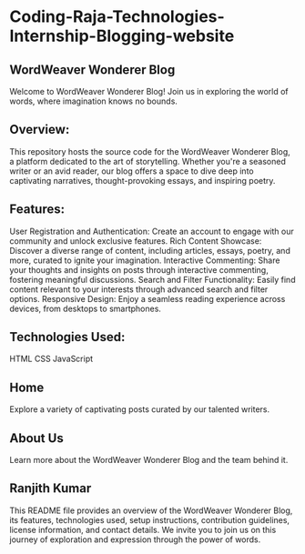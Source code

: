 # Coding-Raja-Technologies-Internship-Blogging-website

## WordWeaver Wonderer Blog
Welcome to WordWeaver Wonderer Blog!
Join us in exploring the world of words, where imagination knows no bounds.

## Overview:
This repository hosts the source code for the WordWeaver Wonderer Blog, a platform dedicated to the art of storytelling. Whether you're a seasoned writer or an avid reader, our blog offers a space to dive deep into captivating narratives, thought-provoking essays, and inspiring poetry.

## Features:
User Registration and Authentication: Create an account to engage with our community and unlock exclusive features.
Rich Content Showcase: Discover a diverse range of content, including articles, essays, poetry, and more, curated to ignite your imagination.
Interactive Commenting: Share your thoughts and insights on posts through interactive commenting, fostering meaningful discussions.
Search and Filter Functionality: Easily find content relevant to your interests through advanced search and filter options.
Responsive Design: Enjoy a seamless reading experience across devices, from desktops to smartphones.

## Technologies Used:
HTML
CSS
JavaScript

## Home
Explore a variety of captivating posts curated by our talented writers.

## About Us
Learn more about the WordWeaver Wonderer Blog and the team behind it.

## Ranjith Kumar
This README file provides an overview of the WordWeaver Wonderer Blog, its features, technologies used, setup instructions, contribution guidelines, license information, and contact details. We invite you to join us on this journey of exploration and expression through the power of words.
